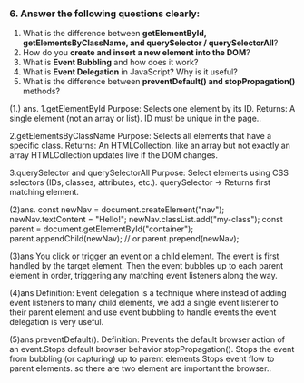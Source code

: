 ### 6. Answer the following questions clearly:
1. What is the difference between **getElementById, getElementsByClassName, and querySelector / querySelectorAll**?
2. How do you **create and insert a new element into the DOM**?
3. What is **Event Bubbling** and how does it work?
4. What is **Event Delegation** in JavaScript? Why is it useful?
5. What is the difference between **preventDefault() and stopPropagation()** methods?

(1.) ans.
1.getElementById
Purpose: Selects one element by its ID.
Returns: A single element (not an array or list).
ID must be unique in the page..

2.getElementsByClassName
Purpose: Selects all elements that have a specific class.
Returns: An HTMLCollection. like an array but not exactly an array
HTMLCollection updates live if the DOM changes.

3.querySelector and querySelectorAll
Purpose: Select elements using CSS selectors (IDs, classes, attributes, etc.).
querySelector → Returns first matching element.

(2)ans.
const newNav = document.createElement("nav");
newNav.textContent = "Hello!";
newNav.classList.add("my-class");
const parent = document.getElementById("container");
parent.appendChild(newNav);
// or
parent.prepend(newNav);

(3)ans
You click or trigger an event on a child element.
The event is first handled by the target element.
Then the event bubbles up to each parent element in order, triggering any matching event listeners along the way.

(4)ans
Definition: Event delegation is a technique where instead of adding event listeners to many child elements, we add a single event listener to their parent element and use event bubbling to handle events.the event delegation is very useful.

(5)ans
preventDefault().
Definition: Prevents the default browser action of an event.Stops default browser behavior
stopPropagation().
Stops the event from bubbling (or capturing) up to parent elements.Stops event flow to parent elements.
so there are two element are important the browser..